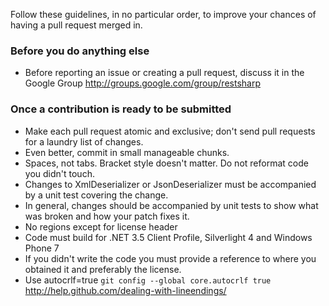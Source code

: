 Follow these guidelines, in no particular order, to improve your chances of having a pull request merged in.

### Before you do anything else

 * Before reporting an issue or creating a pull request, discuss it in the Google Group http://groups.google.com/group/restsharp

### Once a contribution is ready to be submitted

 * Make each pull request atomic and exclusive; don't send pull requests for a laundry list of changes.
 * Even better, commit in small manageable chunks.
 * Spaces, not tabs. Bracket style doesn't matter. Do not reformat code you didn't touch.
 * Changes to XmlDeserializer or JsonDeserializer must be accompanied by a unit test covering the change.
 * In general, changes should be accompanied by unit tests to show what was broken and how your patch fixes it.
 * No regions except for license header
 * Code must build for .NET 3.5 Client Profile, Silverlight 4 and Windows Phone 7
 * If you didn't write the code you must provide a reference to where you obtained it and preferably the license. 
 * Use autocrlf=true `git config --global core.autocrlf true` http://help.github.com/dealing-with-lineendings/